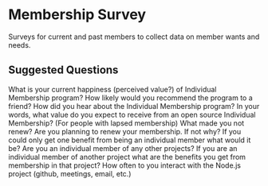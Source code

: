 
# Membership Survey

Surveys for current and past members to collect data on member wants and needs.

## Suggested Questions

What is your current happiness (perceived value?) of Individual Membership program?
How likely would you recommend the program to a friend?
How did you hear about the Individual Membership program?
In your words, what value do you expect to receive from an open source Individual Membership?
(For people with lapsed membership) What made you not renew?
Are you planning to renew your membership. If not why?
If you could only get one benefit from being an individual member what would it be?
Are you an individual member of any other projects?
If you are an individual member of another project what are the benefits you get from membership in that project?
How often to you interact with the Node.js project (github, meetings, email, etc.)